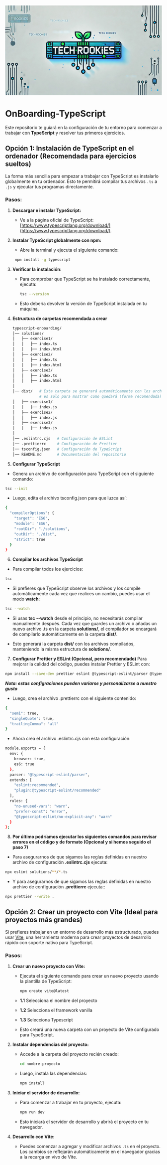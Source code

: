 ![Logo](assets/img/rookiesLogoPanoramico.jpg)

# OnBoarding-TypeScript

Este repositorio te guiará en la configuración de tu entorno para comenzar a trabajar con **TypeScript** y resolver tus primeros ejercicios.

## Opción 1: Instalación de TypeScript en el ordenador (Recomendada para ejercicios sueltos)

La forma más sencilla para empezar a trabajar con TypeScript es instalarlo globalmente en tu ordenador. Esto te permitirá compilar tus archivos `.ts` a `.js` y ejecutar tus programas directamente.

### Pasos:

1. **Descargar e instalar TypeScript:**

   - Ve a la página oficial de TypeScript: [https://www.typescriptlang.org/download/](https://www.typescriptlang.org/download/).

2. **Instalar TypeScript globalmente con npm:**

   - Abre la terminal y ejecuta el siguiente comando:

    ```bash
     npm install -g typescript
     ```

3. **Verificar la instalación:**

   - Para comprobar que TypeScript se ha instalado correctamente, ejecuta:

     ```bash
     tsc --version
     ```
   - Esto debería devolver la versión de TypeScript instalada en tu máquina.

4. **Estructura de carpetas recomendada a crear**

   ```bash
   typescript-onboarding/
   │── solutions/
   │   ├── exercise1/
   │   │   ├── index.ts
   │   │   ├── index.html
   │   ├── exercise2/
   │   │   ├── index.ts
   │   │   ├── index.html
   │   ├── exercise3/
   │   │   ├── index.ts
   │   │   ├── index.html
   │
   │── dist/   # Esta carpeta se generará automáticamente con los archivos compilados asi que no hace falta que la crees,
               # es solo para mostrar como quedará (forma recomendada)
   │   ├── exercise1/
   │   │   ├── index.js
   │   ├── exercise2/
   │   │   ├── index.js
   │   ├── exercise3/
   │   │   ├── index.js
   │
   │── .eslintrc.cjs   # Configuración de ESLint
   │── .prettierrc     # Configuración de Prettier
   │── tsconfig.json   # Configuración de TypeScript
   │── README.md       # Documentación del repositorio

5. **Configurar TypeScript**

- Genera un archivo de configuración para TypeScript con el siguiente comando:

```bash
tsc --init
```
- Luego, edita el archivo tsconfig.json para que luzca así:

```bash
{
  "compilerOptions": {
    "target": "ES6",
    "module": "ES6",
    "rootDir": "./solutions",
    "outDir": "./dist",
    "strict": true
  }
}
```

6. **Compilar los archivos TypeScript**
- Para compilar todos los ejercicios:

```bash
tsc
```

- Si prefieres que TypeScript observe los archivos y los compile automáticamente cada vez que realices un cambio, puedes usar el modo **watch**:
```bash
tsc --watch
```
- Si usas **tsc --watch** desde el principio, no necesitarás compilar manualmente después. Cada vez que guardes un archivo o añadas un nuevo archivo .ts en la carpeta **solutions/**, el compilador se encargará de compilarlo automáticamente en la carpeta **dist/**.

- Esto generará la carpeta **dist/** con los archivos compilados, manteniendo la misma estructura de **solutions/**.

7. **Configurar Prettier y ESLint (Opcional, pero recomendado)**
Para mejorar la calidad del código, puedes instalar Prettier y ESLint con:

```bash
npm install --save-dev prettier eslint @typescript-eslint/parser @typescript-eslint/eslint-plugin
```
***Nota: estas configraciones pueden variarse y personalizarse a nuestro gusto***

- Luego, crea el archivo .prettierrc con el siguiente contenido:
```bash
{
  "semi": true,
  "singleQuote": true,
  "trailingComma": "all"
}
```
- Ahora crea el archivo .eslintrc.cjs con esta configuración:

```bash
module.exports = {
  env: {
    browser: true,
    es6: true
  },
  parser: "@typescript-eslint/parser",
  extends: [
    "eslint:recommended",
    "plugin:@typescript-eslint/recommended"
  ],
  rules: {
    "no-unused-vars": "warn",
    "prefer-const": "error",
    "@typescript-eslint/no-explicit-any": "warn"
  }
};
```

8. **Por último podríamos ejecutar los siguientes comandos para revisar errores en el código y de formato (Opcional y si hemos seguido el paso 7)**

- Para asegurarnos de que sigamos las reglas definidas en nuestro archivo de configuración **.eslintrc.cjs** ejecuta:
```bash
npx eslint solutions/**/*.ts
```

- Y para asegurarnos de que sigamos las reglas definidas en nuestro archivo de configuración **.prettierrc** ejecuta::
```bash
npx prettier --write .
```

## Opción 2: Crear un proyecto con Vite (Ideal para proyectos más grandes)

Si prefieres trabajar en un entorno de desarrollo más estructurado, puedes usar [Vite](https://vitejs.dev/), una herramienta moderna para crear proyectos de desarrollo rápido con soporte nativo para TypeScript.

### Pasos:

1. **Crear un nuevo proyecto con Vite:**
   - Ejecuta el siguiente comando para crear un nuevo proyecto usando la plantilla de TypeScript:

     ```bash
     npm create vite@latest
     ```
    - **1.1** Selecciona el nombre del proyecto
    - **1.2** Selecciona el framework vanilla
    - **1.3** Selecciona Typescript

    - Esto creará una nueva carpeta con un proyecto de Vite configurado para TypeScript.
   

2. **Instalar dependencias del proyecto:**
   - Accede a la carpeta del proyecto recién creado:

     ```bash
     cd nombre-proyecto
     ```

   - Luego, instala las dependencias:

     ```bash
     npm install
     ```

3. **Iniciar el servidor de desarrollo:**
   - Para comenzar a trabajar en tu proyecto, ejecuta:

     ```bash
     npm run dev
     ```

   - Esto iniciará el servidor de desarrollo y abrirá el proyecto en tu navegador.

4. **Desarrollo con Vite:**
   - Puedes comenzar a agregar y modificar archivos `.ts` en el proyecto. Los cambios se reflejarán automáticamente en el navegador gracias a la recarga en vivo de Vite.

